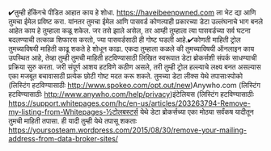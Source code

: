 
✔तुम्ही हॅकिंगचे पीडित आहात काय हे शोधा. https://haveibeenpwned.com ला भेट द्या आणि तुमचा ईमेल प्रविष्ट करा. यांनतर तुमचा ईमेल आणि पासवर्ड कोणत्याही प्रकारच्या डेटा उल्लंघनाचे भाग बनले आहेत काय हे तुम्हाला कळू शकेल. जर तसे झाले असेल, तर आम्ही तुम्हाला त्या पासवर्डच्या सर्व घटना बदलण्याची तत्काळ शिफारस करतो, ज्या पासवर्डसाठी ही गोष्ट घडली आहे.✔कोणती माहिती ट्रोल तुमच्याविषयी माहिती काढू शकते हे शोधून काढा. एकदा तुम्हाला कळले की तुमच्याविषयी ऑनलाइन काय उपस्थित आहे, तेव्हा तुम्ही तुमची माहिती हटविण्यासाठी लिखित स्वरूपात डेटा ब्रोकर्सशी संपर्क साधण्याची प्रक्रिया सुरु करता. जरी संपूर्ण आशय हटविणे कठीण असले, तरी तुम्ही ट्रोल हल्ल्याचे लक्ष्य बनत असल्यास एका मजबूत बचावासाठी प्रत्येक छोटी गोष्ट मदत करू शकते.  तुमच्या डेटा लीक्स येथे तपासाःस्पोको (लिस्टिंग हटविण्यासाठीः http://www.spokeo.com/opt.out/new)Anywho.com (लिस्टिंग हटविण्यासाठीः http://www.anywho.com/help/privacy)इंटेलियस (लिस्टिंग हटविण्यासाठीः https://support.whitepages.com/hc/en-us/articles/203263794-Remove-my-listing-from-Whitepages-½टोलबस्टर्स येथे डेटा ब्रोकर्सच्या एका मोठ्या सर्वंकष यादीतून तुमची माहिती तपासा. ही यादी तुम्ही येथे तपासू शकताः https://yoursosteam.wordpress.com/2015/08/30/remove-your-mailing-address-from-data-broker-sites/ 